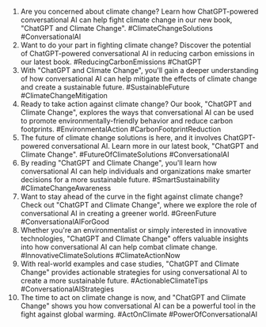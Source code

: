 1. Are you concerned about climate change? Learn how ChatGPT-powered conversational AI can help fight climate change in our new book, "ChatGPT and Climate Change". #ClimateChangeSolutions #ConversationalAI
2. Want to do your part in fighting climate change? Discover the potential of ChatGPT-powered conversational AI in reducing carbon emissions in our latest book. #ReducingCarbonEmissions #ChatGPT
3. With "ChatGPT and Climate Change", you'll gain a deeper understanding of how conversational AI can help mitigate the effects of climate change and create a sustainable future. #SustainableFuture #ClimateChangeMitigation
4. Ready to take action against climate change? Our book, "ChatGPT and Climate Change", explores the ways that conversational AI can be used to promote environmentally-friendly behavior and reduce carbon footprints. #EnvironmentalAction #CarbonFootprintReduction
5. The future of climate change solutions is here, and it involves ChatGPT-powered conversational AI. Learn more in our latest book, "ChatGPT and Climate Change". #FutureOfClimateSolutions #ConversationalAI
6. By reading "ChatGPT and Climate Change", you'll learn how conversational AI can help individuals and organizations make smarter decisions for a more sustainable future. #SmartSustainability #ClimateChangeAwareness
7. Want to stay ahead of the curve in the fight against climate change? Check out "ChatGPT and Climate Change", where we explore the role of conversational AI in creating a greener world. #GreenFuture #ConversationalAIForGood
8. Whether you're an environmentalist or simply interested in innovative technologies, "ChatGPT and Climate Change" offers valuable insights into how conversational AI can help combat climate change. #InnovativeClimateSolutions #ClimateActionNow
9. With real-world examples and case studies, "ChatGPT and Climate Change" provides actionable strategies for using conversational AI to create a more sustainable future. #ActionableClimateTips #ConversationalAIStrategies
10. The time to act on climate change is now, and "ChatGPT and Climate Change" shows you how conversational AI can be a powerful tool in the fight against global warming. #ActOnClimate #PowerOfConversationalAI
